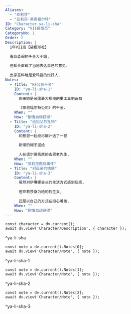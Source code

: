 ```yaml
---
Aliases:
  - "亚莉莎"
  - "亚莉莎·莱恩福尔特"
ID: "Character.ya-li-sha"
Category: "VII班成员"
CategoryNo: 1
Order: 2
Description: |
  1年VII班【袋棍球社】
  
  看似柔弱的千金大小姐,
  
  但却会直截了当地表达自己的意见.
  
  出乎意料地是爱鸡婆的烂好人.
Notes:
  - Title: "RF公司千金"
    ID: "ya-li-sha-1"
    Content: |
      原来她是帝国最大规模的重工业制造商
      
      《莱恩福尔特公司》的千金.
    When: ""
    How: "剧情自动获得"
  - Title: "给祖父的礼物"
    ID: "ya-li-sha-2"
    Content: |
      和黎恩一起绞尽脑汁选了一顶
      
      新潮的帽子送给
      
      人在诺尔德高原的古恩老先生.
    When: ""
    How: "亚莉莎羁绊事件"
  - Title: "对母亲的情感"
    ID: "ya-li-sha-3"
    Content: |
      虽然对伊琳娜会长的生活方式感到反感,
      
      但亚莉莎身为她的独生女,
      
      还是以自己的方式在担心着她.
    When: ""
    How: "剧情自动获得"
---
```

```dataviewjs
const character = dv.current();
await dv.view('Character/Description', { character });
```
^ya-li-sha

```dataviewjs
const note = dv.current().Notes[0];
await dv.view('Character/Note', { note });
```
^ya-li-sha-1

```dataviewjs
const note = dv.current().Notes[1];
await dv.view('Character/Note', { note });
```
^ya-li-sha-2

```dataviewjs
const note = dv.current().Notes[2];
await dv.view('Character/Note', { note });
```
^ya-li-sha-3